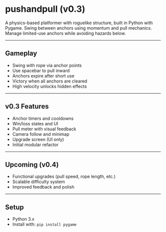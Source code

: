 # pushandpull (v0.3)

A physics-based platformer with roguelike structure, built in Python with Pygame. Swing between anchors using momentum and pull mechanics. Manage limited-use anchors while avoiding hazards below.

---

## Gameplay
- Swing with rope via anchor points
- Use spacebar to pull inward
- Anchors expire after short use
- Victory when all anchors are cleared
- High velocity unlocks hidden effects

---

## v0.3 Features
- Anchor timers and cooldowns
- Win/loss states and UI
- Pull meter with visual feedback
- Camera follow and minimap
- Upgrade screen (UI only)
- Initial modular refactor

---

## Upcoming (v0.4)
- Functional upgrades (pull speed, rope length, etc.)
- Scalable difficulty system
- Improved feedback and polish

---

## Setup
- Python 3.x
- Install with: `pip install pygame`
